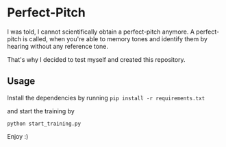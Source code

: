 # Perfect-Pitch

I was told, I cannot scientifically obtain a perfect-pitch anymore. A perfect-pitch is called, when you're able to memory tones and identify them by hearing without any reference tone.


That's why I decided to test myself and created this repository.

## Usage
Install the dependencies by running
```pip install -r requirements.txt```

and start the training by

```python start_training.py```


Enjoy :)
